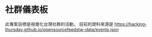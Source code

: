 社群儀表板
==========

此專案目標是視覺化台灣社群的活動。
目前的資料來源是
https://hacking-thursday.github.io/opensourcefeedstw-data/events.json


